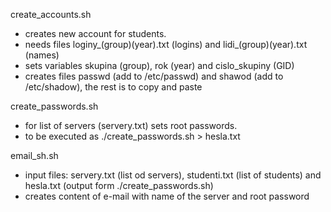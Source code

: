 create_accounts.sh 
- creates new account for students.
- needs files loginy_(group)(year).txt (logins) and lidi_(group)(year).txt (names)
- sets variables skupina (group), rok (year) and cislo_skupiny (GID)
- creates files passwd (add to /etc/passwd) and shawod (add to /etc/shadow), the rest is to copy and paste

create_passwords.sh
- for list of servers (servery.txt) sets root passwords.
- to be executed as ./create_passwords.sh > hesla.txt

email_sh.sh
- input files: servery.txt (list od servers), studenti.txt (list of students) and hesla.txt (output form ./create_passwords.sh)
- creates content of e-mail with name of the server and root password

